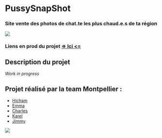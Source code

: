 # PussySnapShot 

### Site vente des photos de chat.te les plus chaud.e.s de ta région
![](https://media.giphy.com/media/l0HlUxUu3CqVAbees/giphy.gif)

### Liens en prod du projet [=> Ici <=](https://pussysnapshot-prod.herokuapp.com/)

## Description du projet 
*Work in progress*

## Projet réalisé par la team Montpellier : 
 - [Hicham](https://github.com/orgs/beachandsun/people/hich34)
 - [Emma](https://github.com/orgs/beachandsun/people/emcalvet)
 - [Charles](https://github.com/orgs/beachandsun/people/Hydref)
 - [Karel](https://github.com/orgs/beachandsun/people/Karel2)
 - [Jimmy](https://github.com/orgs/beachandsun/people/Hykios42)


![](https://media.giphy.com/media/l3972NsEV9WmulnWw/giphy.gif)
